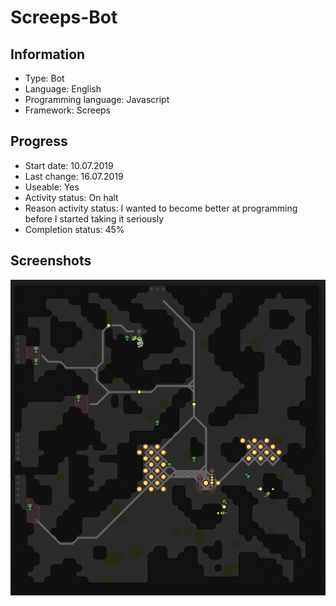 # Screeps-Bot
 
## Information
- Type: Bot
- Language: English
- Programming language: Javascript
- Framework: Screeps
	
	
## Progress
- Start date: 10.07.2019
- Last change: 16.07.2019
- Useable: Yes
- Activity status: On halt
- Reason activity status: I wanted to become better at programming before I started taking it seriously
- Completion status: 45%


## Screenshots
![Base](https://raw.githubusercontent.com/Emanuel-de-Jong/Screeps-Bot/master/Screenshots/Base.png)
